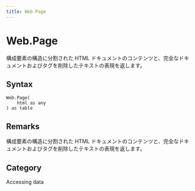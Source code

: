 ```yaml
---
title: Web.Page
---
```


# Web.Page


構成要素の構造に分割された HTML ドキュメントのコンテンツと、完全なドキュメントおよびタグを削除したテキストの表現を返します。


## Syntax

```powerquery
Web.Page(
    html as any
) as table
```


## Remarks

構成要素の構造に分割された HTML ドキュメントのコンテンツと、完全なドキュメントおよびタグを削除したテキストの表現を返します。



## Category
Accessing data
